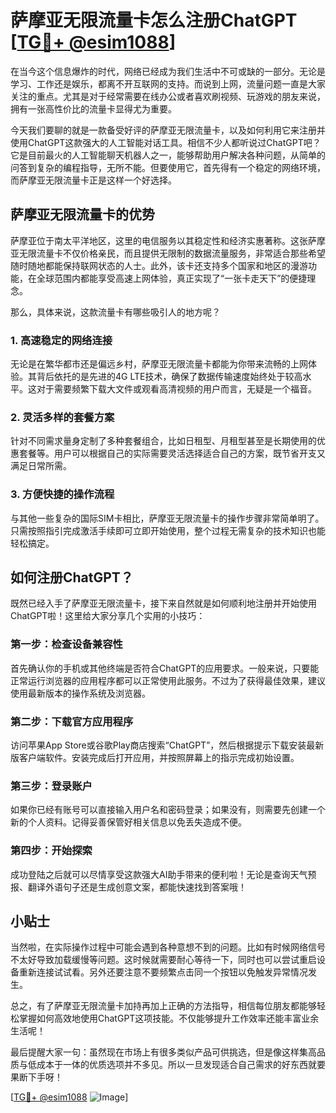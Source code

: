 # 萨摩亚无限流量卡怎么注册ChatGPT [[TG💪+ @esim1088](https://t.me/s/esim1088)]

在当今这个信息爆炸的时代，网络已经成为我们生活中不可或缺的一部分。无论是学习、工作还是娱乐，都离不开互联网的支持。而说到上网，流量问题一直是大家关注的重点。尤其是对于经常需要在线办公或者喜欢刷视频、玩游戏的朋友来说，拥有一张高性价比的流量卡显得尤为重要。

今天我们要聊的就是一款备受好评的萨摩亚无限流量卡，以及如何利用它来注册并使用ChatGPT这款强大的人工智能对话工具。相信不少人都听说过ChatGPT吧？它是目前最火的人工智能聊天机器人之一，能够帮助用户解决各种问题，从简单的问答到复杂的编程指导，无所不能。但要使用它，首先得有一个稳定的网络环境，而萨摩亚无限流量卡正是这样一个好选择。

## 萨摩亚无限流量卡的优势

萨摩亚位于南太平洋地区，这里的电信服务以其稳定性和经济实惠著称。这张萨摩亚无限流量卡不仅价格亲民，而且提供无限制的数据流量服务，非常适合那些希望随时随地都能保持联网状态的人士。此外，该卡还支持多个国家和地区的漫游功能，在全球范围内都能享受高速上网体验，真正实现了“一张卡走天下”的便捷理念。

那么，具体来说，这款流量卡有哪些吸引人的地方呢？

### 1. 高速稳定的网络连接
无论是在繁华都市还是偏远乡村，萨摩亚无限流量卡都能为你带来流畅的上网体验。其背后依托的是先进的4G LTE技术，确保了数据传输速度始终处于较高水平。这对于需要频繁下载大文件或观看高清视频的用户而言，无疑是一个福音。

### 2. 灵活多样的套餐方案
针对不同需求量身定制了多种套餐组合，比如日租型、月租型甚至是长期使用的优惠套餐等。用户可以根据自己的实际需要灵活选择适合自己的方案，既节省开支又满足日常所需。

### 3. 方便快捷的操作流程
与其他一些复杂的国际SIM卡相比，萨摩亚无限流量卡的操作步骤非常简单明了。只需按照指引完成激活手续即可立即开始使用，整个过程无需复杂的技术知识也能轻松搞定。

## 如何注册ChatGPT？

既然已经入手了萨摩亚无限流量卡，接下来自然就是如何顺利地注册并开始使用ChatGPT啦！这里给大家分享几个实用的小技巧：

### 第一步：检查设备兼容性
首先确认你的手机或其他终端是否符合ChatGPT的应用要求。一般来说，只要能正常运行浏览器的应用程序都可以正常使用此服务。不过为了获得最佳效果，建议使用最新版本的操作系统及浏览器。

### 第二步：下载官方应用程序
访问苹果App Store或谷歌Play商店搜索“ChatGPT”，然后根据提示下载安装最新版客户端软件。安装完成后打开应用，并按照屏幕上的指示完成初始设置。

### 第三步：登录账户
如果你已经有账号可以直接输入用户名和密码登录；如果没有，则需要先创建一个新的个人资料。记得妥善保管好相关信息以免丢失造成不便。

### 第四步：开始探索
成功登陆之后就可以尽情享受这款强大AI助手带来的便利啦！无论是查询天气预报、翻译外语句子还是生成创意文案，都能快速找到答案哦！

## 小贴士

当然啦，在实际操作过程中可能会遇到各种意想不到的问题。比如有时候网络信号不太好导致加载缓慢等问题。这时候就需要耐心等待一下，同时也可以尝试重启设备重新连接试试看。另外还要注意不要频繁点击同一个按钮以免触发异常情况发生。

总之，有了萨摩亚无限流量卡加持再加上正确的方法指导，相信每位朋友都能够轻松掌握如何高效地使用ChatGPT这项技能。不仅能够提升工作效率还能丰富业余生活呢！

最后提醒大家一句：虽然现在市场上有很多类似产品可供挑选，但是像这样集高品质与低成本于一体的优质选项并不多见。所以一旦发现适合自己需求的好东西就要果断下手呀！

[[TG💪+ @esim1088](https://t.me/s/esim1088) ![Image](https://i.postimg.cc/4NQfJmqS/Snipaste-2025-05-13-00-14-12.png)]